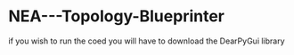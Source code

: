﻿# NEA---Topology-Blueprinter

if you wish to run the coed you will have to download the DearPyGui library
